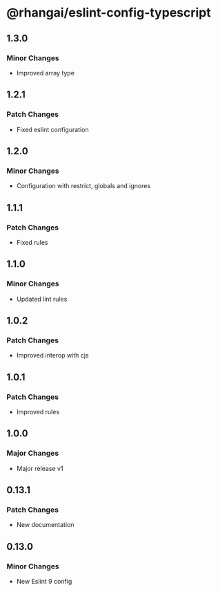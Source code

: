# @rhangai/eslint-config-typescript

## 1.3.0

### Minor Changes

- Improved array type

## 1.2.1

### Patch Changes

- Fixed eslint configuration

## 1.2.0

### Minor Changes

- Configuration with restrict, globals and ignores

## 1.1.1

### Patch Changes

- Fixed rules

## 1.1.0

### Minor Changes

- Updated lint rules

## 1.0.2

### Patch Changes

- Improved interop with cjs

## 1.0.1

### Patch Changes

- Improved rules

## 1.0.0

### Major Changes

- Major release v1

## 0.13.1

### Patch Changes

- New documentation

## 0.13.0

### Minor Changes

- New Eslint 9 config

